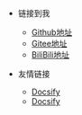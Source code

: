 <!-- _navbar.md -->

* 链接到我
  * [Github地址](https://github.com/jing0213)
  * [Gitee地址](https://gitee.com/jing213)
  * [BiliBili地址](https://space.bilibili.com/437513933)


* 友情链接
  * [Docsify](https://docsify.js.org/#/)
  * [Docsify](https://docsify.js.org/#/)

